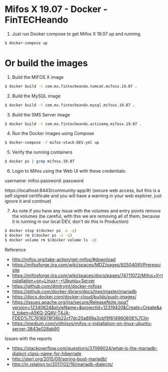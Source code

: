 # Mifos X 19.07 - Docker - FinTECHeando

1. Just run Docker compose to get Mifos X 19.07 up and running.

```bash
$ docker-compose up
```

# Or build the images

1. Build the MIFOS X image

```bash
$ docker build -t com.mx.fintecheando.tomcat.mifosx.19.07 .
```

2. Build the MySQL image 

```bash
$ docker build -t com.mx.fintecheando.mysql.mifosx.19.07 .
```

3. Build the SMS Server image

```bash
$ docker build -t com.mx.fintecheando.activemq.mifosx.19.07 .
```

4. Run the Docker images using Compose

```bash
$ docker-compose -f mifos-stack-DEV.yml up
```

5. Verify the running containers

```bash
$ docker ps | grep mifosx.19.07
```

6. Login to Mifos using the Web UI with these credentials:

username: mifos
password: password

https://localhost:8443/community-app/#/ (secure web access, but this is a self signed certificate and you will have a warning in your web explorer, just ignore it and continue)


7. As note if you have any issue with the volumes and entry points remove the volumes (be careful, with this we are removing all of them, because it is running in our local DEV, don't do this in Production)
```bash
$ docker stop $(docker ps -a -q)
$ docker rm $(docker ps -a -q)
$ docker volume rm $(docker volume ls -q)
```

Reference 

* http://mifos.org/take-action/get-mifos/#download
* https://mifosforge.jira.com/wiki/spaces/MDZ/pages/92504091/Prerequisite
* https://mifosforge.jira.com/wiki/spaces/docs/pages/74711072/Mifos+X+Installation+on+Linux+-+Ubuntu+Server 
* https://github.com/dmitryint/docker-mifosx
* https://github.com/docker-library/docs/tree/master/mariadb
* https://docs.docker.com/docker-cloud/builds/push-images/
* https://issues.apache.org/jira/secure/ReleaseNote.jspa?version=12340624&styleName=&projectId=12319420&Create=Create&atl_token=A5KQ-2QAV-T4JA-FDED%7C7616978f36b22cf7dc20a899a3cbf9f614960808%7Clin
* https://medium.com/viithiisys/mifos-x-installation-on-linux-ubuntu-server-3843e028ab90

Issues with the reports
* https://stackoverflow.com/questions/37066024/what-is-the-mariadb-dialect-class-name-for-hibernate
* http://sterl.org/2015/09/spring-boot-mariadb/
* http://in.relation.to/2017/02/16/mariadb-dialects/
